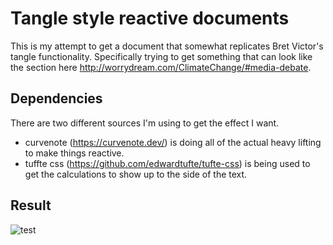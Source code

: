 # Tangle style reactive documents

This is my attempt to get a document that somewhat replicates Bret Victor's tangle functionality. 
Specifically trying to get something that can look like the section here http://worrydream.com/ClimateChange/#media-debate.

## Dependencies
There are two different sources I'm using to get the effect I want.
- curvenote (https://curvenote.dev/) is doing all of the actual heavy lifting to make things reactive. 
- tuffte css (https://github.com/edwardtufte/tufte-css) is being used to get the calculations to show up to the side of the text.

## Result
![test](img/example.png)
